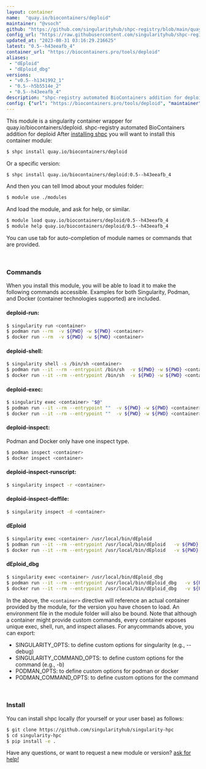 ```yaml
---
layout: container
name:  "quay.io/biocontainers/deploid"
maintainer: "@vsoch"
github: "https://github.com/singularityhub/shpc-registry/blob/main/quay.io/biocontainers/deploid/container.yaml"
config_url: "https://raw.githubusercontent.com/singularityhub/shpc-registry/main/quay.io/biocontainers/deploid/container.yaml"
updated_at: "2023-08-31 03:16:29.216625"
latest: "0.5--h43eeafb_4"
container_url: "https://biocontainers.pro/tools/deploid"
aliases:
 - "dEploid"
 - "dEploid_dbg"
versions:
 - "v0.5--h1341992_1"
 - "0.5--h5b5514e_2"
 - "0.5--h43eeafb_4"
description: "shpc-registry automated BioContainers addition for deploid"
config: {"url": "https://biocontainers.pro/tools/deploid", "maintainer": "@vsoch", "description": "shpc-registry automated BioContainers addition for deploid", "latest": {"0.5--h43eeafb_4": "sha256:dff0a77f8c807ffce566a8aecaa5e3b645755d6e4f77b30836b0db6952b81b16"}, "tags": {"v0.5--h1341992_1": "sha256:a58bf17768f7c24873794f964ce3ca4eba8a81baef3eac71961bbb4457fca439", "0.5--h5b5514e_2": "sha256:d2f4f07ded58dddb85835db0d2cec93c42e5189d260e4293b74c51ebb1786beb", "0.5--h43eeafb_4": "sha256:dff0a77f8c807ffce566a8aecaa5e3b645755d6e4f77b30836b0db6952b81b16"}, "docker": "quay.io/biocontainers/deploid", "aliases": {"dEploid": "/usr/local/bin/dEploid", "dEploid_dbg": "/usr/local/bin/dEploid_dbg"}}
---
```


This module is a singularity container wrapper for quay.io/biocontainers/deploid.
shpc-registry automated BioContainers addition for deploid
After [installing shpc](#install) you will want to install this container module:


```bash
$ shpc install quay.io/biocontainers/deploid
```

Or a specific version:

```bash
$ shpc install quay.io/biocontainers/deploid:0.5--h43eeafb_4
```

And then you can tell lmod about your modules folder:

```bash
$ module use ./modules
```

And load the module, and ask for help, or similar.

```bash
$ module load quay.io/biocontainers/deploid/0.5--h43eeafb_4
$ module help quay.io/biocontainers/deploid/0.5--h43eeafb_4
```

You can use tab for auto-completion of module names or commands that are provided.

<br>

### Commands

When you install this module, you will be able to load it to make the following commands accessible.
Examples for both Singularity, Podman, and Docker (container technologies supported) are included.

#### deploid-run:

```bash
$ singularity run <container>
$ podman run --rm  -v ${PWD} -w ${PWD} <container>
$ docker run --rm  -v ${PWD} -w ${PWD} <container>
```

#### deploid-shell:

```bash
$ singularity shell -s /bin/sh <container>
$ podman run --it --rm --entrypoint /bin/sh  -v ${PWD} -w ${PWD} <container>
$ docker run --it --rm --entrypoint /bin/sh  -v ${PWD} -w ${PWD} <container>
```

#### deploid-exec:

```bash
$ singularity exec <container> "$@"
$ podman run --it --rm --entrypoint ""  -v ${PWD} -w ${PWD} <container> "$@"
$ docker run --it --rm --entrypoint ""  -v ${PWD} -w ${PWD} <container> "$@"
```

#### deploid-inspect:

Podman and Docker only have one inspect type.

```bash
$ podman inspect <container>
$ docker inspect <container>
```

#### deploid-inspect-runscript:

```bash
$ singularity inspect -r <container>
```

#### deploid-inspect-deffile:

```bash
$ singularity inspect -d <container>
```


#### dEploid

```bash
$ singularity exec <container> /usr/local/bin/dEploid
$ podman run --it --rm --entrypoint /usr/local/bin/dEploid   -v ${PWD} -w ${PWD} <container> -c " $@"
$ docker run --it --rm --entrypoint /usr/local/bin/dEploid   -v ${PWD} -w ${PWD} <container> -c " $@"
```


#### dEploid_dbg

```bash
$ singularity exec <container> /usr/local/bin/dEploid_dbg
$ podman run --it --rm --entrypoint /usr/local/bin/dEploid_dbg   -v ${PWD} -w ${PWD} <container> -c " $@"
$ docker run --it --rm --entrypoint /usr/local/bin/dEploid_dbg   -v ${PWD} -w ${PWD} <container> -c " $@"
```



In the above, the `<container>` directive will reference an actual container provided
by the module, for the version you have chosen to load. An environment file in the
module folder will also be bound. Note that although a container
might provide custom commands, every container exposes unique exec, shell, run, and
inspect aliases. For anycommands above, you can export:

 - SINGULARITY_OPTS: to define custom options for singularity (e.g., --debug)
 - SINGULARITY_COMMAND_OPTS: to define custom options for the command (e.g., -b)
 - PODMAN_OPTS: to define custom options for podman or docker
 - PODMAN_COMMAND_OPTS: to define custom options for the command

<br>

### Install

You can install shpc locally (for yourself or your user base) as follows:

```bash
$ git clone https://github.com/singularityhub/singularity-hpc
$ cd singularity-hpc
$ pip install -e .
```

Have any questions, or want to request a new module or version? [ask for help!](https://github.com/singularityhub/singularity-hpc/issues)